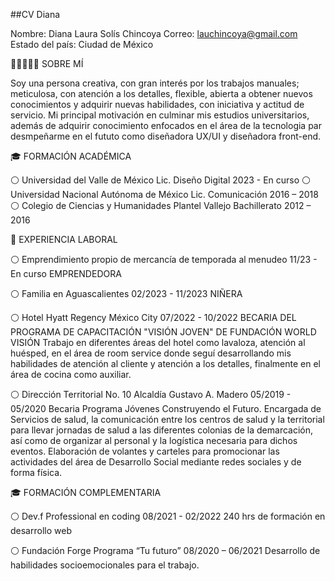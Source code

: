 ##CV Diana 

Nombre: Diana Laura Solís Chincoya
Correo: lauchincoya@gmail.com
Estado del país: Ciudad de México 

👩🏽‍💻👩🏽 SOBRE MÍ

Soy una persona creativa, con gran interés por los trabajos manuales; meticulosa, con atención a los detalles, flexible, abierta a obtener nuevos conocimientos y adquirir nuevas habilidades, con iniciativa y actitud de servicio. Mi principal motivación en culminar mis estudios universitarios, además de adquirir conocimiento enfocados en el área de la tecnologia par desmpeñarme en el fututo como diseñadora UX/UI y diseñadora front-end.

🎓 FORMACIÓN ACADÉMICA 

⚪️ Universidad del Valle de México                            Lic. Diseño Digital               2023 - En curso
⚪️ Universidad Nacional Autónoma de México                    Lic. Comunicación                 2016 – 2018
⚪️ Colegio de Ciencias y Humanidades Plantel Vallejo          Bachillerato                      2012 – 2016

💼 EXPERIENCIA LABORAL

⚪️ Emprendimiento propio de mercancía de temporada al menudeo                                                               11/23 - En curso
   EMPRENDEDORA   

⚪️ Familia en Aguascalientes                                                                                                02/2023 - 11/2023
   NIÑERA                        

⚪️ Hotel Hyatt Regency México City                                                                                          07/2022 - 10/2022
   BECARIA DEL PROGRAMA DE CAPACITACIÓN "VISIÓN JOVEN"  DE FUNDACIÓN WORLD VISIÓN 
   Trabajo en diferentes áreas del hotel como lavaloza, atención al huésped, en el área de room service donde seguí desarrollando mis habilidades de atención al cliente y atención a los detalles, finalmente en el área de cocina como auxiliar.

⚪️ Dirección Territorial No. 10 Alcaldía Gustavo A. Madero                                                                   05/2019 - 05/2020
   Becaria Programa Jóvenes Construyendo el Futuro.
   Encargada de Servicios de salud, la comunicación entre los centros de salud y la territorial para llevar jornadas de salud a las diferentes colonias de la demarcación, así como de organizar al personal y la logística necesaria para dichos eventos. Elaboración de volantes y carteles para promocionar las actividades del área de Desarrollo Social mediante redes sociales y de forma física. 

🎓 FORMACIÓN COMPLEMENTARIA

⚪️ Dev.f Professional en coding                                                                             08/2021 - 02/2022
   240 hrs de formación en desarrollo web

⚪️ Fundación Forge      Programa “Tu futuro”                                                                08/2020 – 06/2021
   Desarrollo de habilidades socioemocionales para el trabajo.